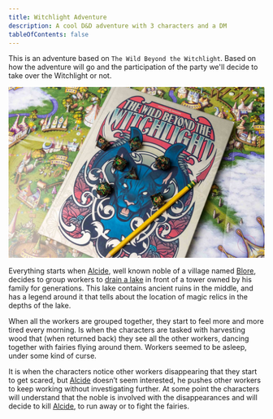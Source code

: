 ```yaml
---
title: Witchlight Adventure
description: A cool D&D adventure with 3 characters and a DM
tableOfContents: false
---
```


This is an adventure based on `The Wild Beyond the Witchlight`. Based on how the adventure will go and the participation of the party we'll decide to take over the Witchlight or not.

![A dnd book](../../assets/book.jpg)

Everything starts when [Alcide](/npc/alcide), well known noble of a village named [Blore](/places/blore), decides to group workers to [drain a lake](/procedures/drain-a-lake) in front of a tower owned by his family for generations. This lake contains ancient ruins in the middle, and has a legend around it that tells about the location of magic relics in the depths of the lake.

When all the workers are grouped together, they start to feel more and more tired every morning. Is when the characters are tasked with harvesting wood that (when returned back) they see all the other workers, dancing together with fairies flying around them. Workers seemed to be asleep, under some kind of curse.

It is when the characters notice other workers disappearing that they start to get scared, but [Alcide](/npc/alcide) doesn’t seem interested, he pushes other workers to keep working without investigating further. At some point the characters will understand that the noble is involved with the disappearances and will decide to kill [Alcide](/npc/alcide), to run away or to fight the fairies.
